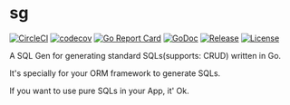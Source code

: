 # sg

[![CircleCI](https://circleci.com/gh/go-the-way/sg/tree/main.svg?style=shield)](https://circleci.com/gh/go-the-way/sg/tree/main)
[![codecov](https://codecov.io/gh/go-the-way/sg/branch/main/graph/badge.svg?token=8MAR3J959H)](https://codecov.io/gh/go-the-way/sg)
[![Go Report Card](https://goreportcard.com/badge/github.com/go-the-way/sg)](https://goreportcard.com/report/github.com/go-the-way/sg)
[![GoDoc](https://pkg.go.dev/badge/github.com/go-the-way/sg?status.svg)](https://pkg.go.dev/github.com/go-the-way/sg?tab=doc)
[![Release](https://img.shields.io/github/release/go-the-way/sg.svg?style=flat-square)](https://github.com/go-the-way/sg/releases)
[![License](https://img.shields.io/github/license/go-the-way/sg)](https://raw.githubusercontent.com/go-the-way/sg/main/LICENSE)

A SQL Gen for generating standard SQLs(supports: CRUD) written in Go.

It's specially for your ORM framework to generate SQLs.

If you want to use pure SQLs in your App, it' Ok.
